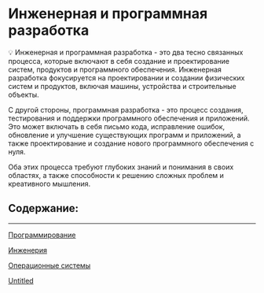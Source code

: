 # Инженерная и программная разработка

<aside>
💡 Инженерная и программная разработка - это два тесно связанных процесса, которые включают в себя создание и проектирование систем, продуктов и программного обеспечения. Инженерная разработка фокусируется на проектировании и создании физических систем и продуктов, включая машины, устройства и строительные объекты.

С другой стороны, программная разработка - это процесс создания, тестирования и поддержки программного обеспечения и приложений. Это может включать в себя письмо кода, исправление ошибок, обновление и улучшение существующих программ и приложений, а также проектирование и создание нового программного обеспечения с нуля.

Оба этих процесса требуют глубоких знаний и понимания в своих областях, а также способности к решению сложных проблем и креативного мышления.

</aside>

## Содержание:

---

[Программирование](%D0%98%D0%BD%D0%B6%D0%B5%D0%BD%D0%B5%D1%80%D0%BD%D0%B0%D1%8F%20%D0%B8%20%D0%BF%D1%80%D0%BE%D0%B3%D1%80%D0%B0%D0%BC%D0%BC%D0%BD%D0%B0%D1%8F%20%D1%80%D0%B0%D0%B7%D1%80%D0%B0%D0%B1%D0%BE%D1%82%D0%BA%D0%B0%20c43b9ac67755416bbc68283063a78fde/%D0%9F%D1%80%D0%BE%D0%B3%D1%80%D0%B0%D0%BC%D0%BC%D0%B8%D1%80%D0%BE%D0%B2%D0%B0%D0%BD%D0%B8%D0%B5%20bf0854dd5ab0495aaff6daddd26de540.md)

[Инженерия](%D0%98%D0%BD%D0%B6%D0%B5%D0%BD%D0%B5%D1%80%D0%BD%D0%B0%D1%8F%20%D0%B8%20%D0%BF%D1%80%D0%BE%D0%B3%D1%80%D0%B0%D0%BC%D0%BC%D0%BD%D0%B0%D1%8F%20%D1%80%D0%B0%D0%B7%D1%80%D0%B0%D0%B1%D0%BE%D1%82%D0%BA%D0%B0%20c43b9ac67755416bbc68283063a78fde/%D0%98%D0%BD%D0%B6%D0%B5%D0%BD%D0%B5%D1%80%D0%B8%D1%8F%2093ede691ec6a411594675022d6dd38b9.md)

[Операционные системы](%D0%98%D0%BD%D0%B6%D0%B5%D0%BD%D0%B5%D1%80%D0%BD%D0%B0%D1%8F%20%D0%B8%20%D0%BF%D1%80%D0%BE%D0%B3%D1%80%D0%B0%D0%BC%D0%BC%D0%BD%D0%B0%D1%8F%20%D1%80%D0%B0%D0%B7%D1%80%D0%B0%D0%B1%D0%BE%D1%82%D0%BA%D0%B0%20c43b9ac67755416bbc68283063a78fde/%D0%9E%D0%BF%D0%B5%D1%80%D0%B0%D1%86%D0%B8%D0%BE%D0%BD%D0%BD%D1%8B%D0%B5%20%D1%81%D0%B8%D1%81%D1%82%D0%B5%D0%BC%D1%8B%201efc2ffd036b4694b157b76eb9713200.md)

[Untitled](%D0%98%D0%BD%D0%B6%D0%B5%D0%BD%D0%B5%D1%80%D0%BD%D0%B0%D1%8F%20%D0%B8%20%D0%BF%D1%80%D0%BE%D0%B3%D1%80%D0%B0%D0%BC%D0%BC%D0%BD%D0%B0%D1%8F%20%D1%80%D0%B0%D0%B7%D1%80%D0%B0%D0%B1%D0%BE%D1%82%D0%BA%D0%B0%20c43b9ac67755416bbc68283063a78fde/Untitled%20e95bceba9f1749f6a3632c7719a235c0.csv)